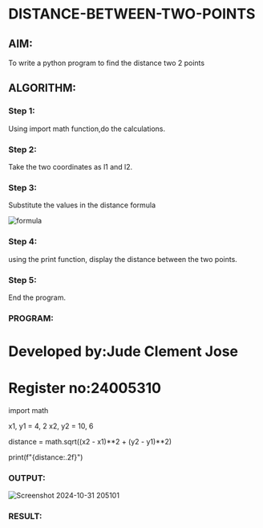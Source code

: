 # DISTANCE-BETWEEN-TWO-POINTS

## AIM:
To write a python program to find the distance two 2 points
## ALGORITHM:
### Step 1: 
Using import math function,do the calculations.
### Step 2: 
Take the two coordinates as l1 and l2.
### Step 3: 
Substitute the values in the distance formula

![formula](./images/formula.png)
### Step 4: 
using the print function, display the distance between the two points.
### Step 5: 
End the program. 
### PROGRAM:
# Developed by:Jude Clement Jose
# Register no:24005310
import math

x1, y1 = 4, 2
x2, y2 = 10, 6

distance = math.sqrt((x2 - x1)**2 + (y2 - y1)**2)

print(f"{distance:.2f}")  


### OUTPUT:
![Screenshot 2024-10-31 205101](https://github.com/user-attachments/assets/4a604e58-ae92-4ffa-8be9-b8438d290bc9)


### RESULT:
